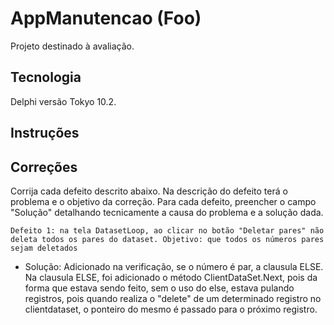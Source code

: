 # AppManutencao (Foo)

Projeto destinado à avaliação.

## Tecnologia

Delphi versão Tokyo 10.2.


## Instruções

## Correções

Corrija cada defeito descrito abaixo. Na descrição do defeito terá o problema e o objetivo da correção. Para cada defeito, preencher o campo "Solução" detalhando tecnicamente a causa do problema e a solução dada. 

`Defeito 1: na tela DatasetLoop, ao clicar no botão "Deletar pares" não deleta todos os pares do dataset. Objetivo: que todos os números pares sejam deletados`

- Solução:
Adicionado na verificação, se o número é par, a clausula ELSE. Na clausula ELSE, foi adicionado o método ClientDataSet.Next, pois da forma que estava sendo feito, sem o uso do else, estava pulando registros, pois quando realiza o "delete" de um determinado registro no clientdataset, o ponteiro do mesmo é passado para o próximo registro.